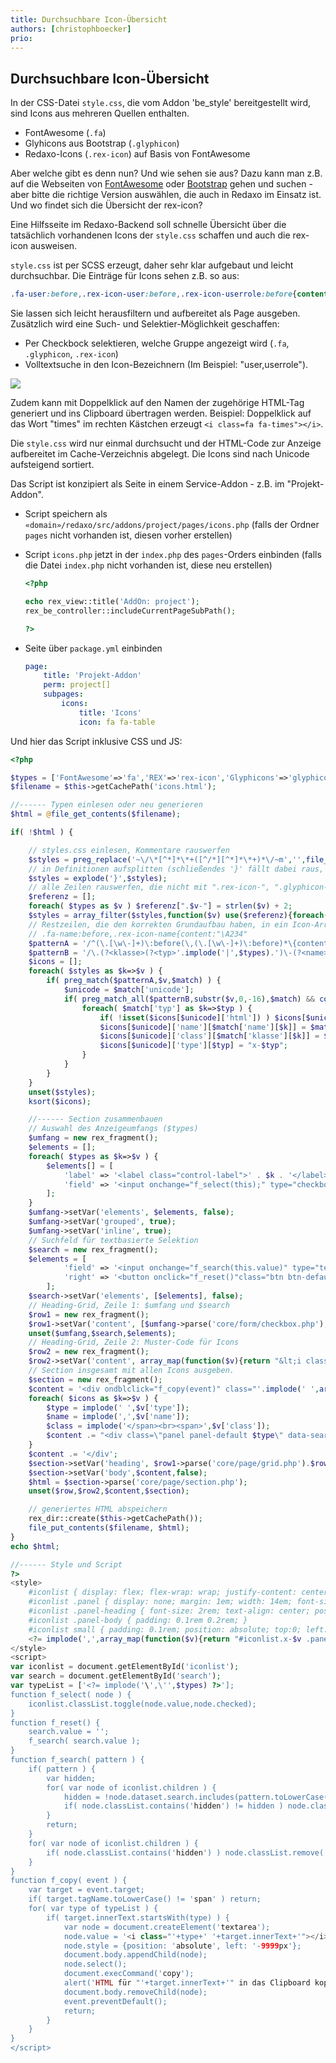 ```yaml
---
title: Durchsuchbare Icon-Übersicht
authors: [christophboecker]
prio:
---
```


## Durchsuchbare Icon-Übersicht

In der CSS-Datei `style.css`, die vom Addon 'be_style' bereitgestellt wird, sind Icons aus mehreren
Quellen enthalten.

* FontAwesome (`.fa`)
* Glyhicons aus Bootstrap (`.glyphicon`)
* Redaxo-Icons (`.rex-icon`) auf Basis von FontAwesome

Aber welche gibt es denn nun? Und wie sehen sie aus? Dazu kann man z.B. auf die Webseiten von 
[FontAwesome](https://fontawesome.com/) oder [Bootstrap](https://getbootstrap.com/) gehen und suchen -
aber bitte die richtige Version auswählen, die auch in Redaxo im Einsatz ist. Und wo findet sich die Übersicht der rex-icon?

Eine Hilfsseite im Redaxo-Backend soll schnelle Übersicht über die tatsächlich vorhandenen
Icons der `style.css` schaffen und auch die rex-icon ausweisen.

`style.css` ist per SCSS erzeugt, daher sehr klar aufgebaut und leicht durchsuchbar. Die Einträge
für Icons sehen z.B. so aus:

```css
.fa-user:before,.rex-icon-user:before,.rex-icon-userrole:before{content:"\f007"}
```

Sie lassen sich leicht herausfiltern und aufbereitet als Page ausgeben. Zusätzlich wird eine Such- und
Selektier-Möglichkeit geschaffen: 

* Per Checkbock selektieren, welche Gruppe angezeigt wird (`.fa`, `.glyphicon`, `.rex-icon`)
* Volltextsuche in den Icon-Bezeichnern (Im Beispiel: "user,userrole").

![](https://user-images.githubusercontent.com/10065904/51799583-01265580-2223-11e9-9746-b32004ea5edf.png)

Zudem kann mit Doppelklick auf den Namen der zugehörige HTML-Tag generiert und ins Clipboard übertragen werden.
Beispiel: Doppelklick auf das Wort "times" im rechten Kästchen erzeugt `<i class=fa fa-times"></i>`.

Die `style.css` wird nur einmal durchsucht und der HTML-Code zur Anzeige aufbereitet im Cache-Verzeichnis
abgelegt. Die Icons sind nach Unicode aufsteigend sortiert. 

Das Script ist konzipiert als Seite in einem Service-Addon - z.B. im "Projekt-Addon".

* Script speichern als `«domain»/redaxo/src/addons/project/pages/icons.php` (falls der Ordner `pages` nicht vorhanden ist, diesen vorher erstellen)
* Script `icons.php` jetzt in der `index.php` des `pages`-Orders einbinden (falls die Datei `index.php` nicht vorhanden ist, diese neu erstellen)
  ```php
  <?php

  echo rex_view::title('AddOn: project');
  rex_be_controller::includeCurrentPageSubPath();

  ?>
  ```

* Seite über `package.yml` einbinden
    ```yml
    page:
        title: 'Projekt-Addon'
        perm: project[]
        subpages:
            icons:
                title: 'Icons'
                icon: fa fa-table
    ```
Und hier das Script inklusive CSS und JS:

```php
<?php

$types = ['FontAwesome'=>'fa','REX'=>'rex-icon','Glyphicons'=>'glyphicon'];
$filename = $this->getCachePath('icons.html');

//------ Typen einlesen oder neu generieren
$html = @file_get_contents($filename);

if( !$html ) {

    // styles.css einlesen, Kommentare rauswerfen
    $styles = preg_replace('~\/\*[^*]*\*+([^/*][^*]*\*+)*\/~m','',file_get_contents( rex_path::addonAssets('be_style','css/styles.css') ));
    // in Definitionen aufsplitten (schließendes '}' fällt dabei raus, is egal.)
    $styles = explode('}',$styles);
    // alle Zeilen rauswerfen, die nicht mit ".rex-icon-", ".glyphicon-" oder ".fa-" beginnen
    $referenz = [];
    foreach( $types as $v ) $referenz[".$v-"] = strlen($v) + 2;
    $styles = array_filter($styles,function($v) use($referenz){foreach($referenz as $t=>$l){ if( substr($v,0,$l)==$t ) return true;} return false;} );
    // Restzeilen, die den korrekten Grundaufbau haben, in ein Icon-Array überführen (je Unicode ein Eintrag)
    // .fa-name:before,.rex-icon-name{content:"\A234"
    $patternA = '/^(\.[\w\-]+)\:before(\,(\.[\w\-]+)\:before)*\{content\:"\\\(?<unicode>[a-z\d]{4})"$/';
    $patternB = '/\.(?<klasse>(?<typ>'.implode('|',$types).')\-(?<name>[\w\-]+))\:before/';
    $icons = [];
    foreach( $styles as $k=>$v ) {
        if( preg_match($patternA,$v,$match) ) {
            $unicode = $match['unicode'];
            if( preg_match_all($patternB,substr($v,0,-16),$match) && count($match)) {
                foreach( $match['typ'] as $k=>$typ ) {
                    if( !isset($icons[$unicode]['html']) ) $icons[$unicode]['html'] = "<i class=\"$typ $typ-{$match['name'][$k]}\"></i>";
                    $icons[$unicode]['name'][$match['name'][$k]] = $match['name'][$k];
                    $icons[$unicode]['class'][$match['klasse'][$k]] = $match['klasse'][$k];
                    $icons[$unicode]['type'][$typ] = "x-$typ";
                }
            }
        }
    }
    unset($styles);
    ksort($icons);

    //------ Section zusammenbauen
    // Auswahl des Anzeigeumfangs ($types)
    $umfang = new rex_fragment();
    $elements = [];
    foreach( $types as $k=>$v ) {
        $elements[] = [
            'label' => '<label class="control-label">' . $k . '</label>',
            'field' => '<input onchange="f_select(this);" type="checkbox" id="scope-' . $v . '" value="x-' . $v . '" checked />',
        ];
    }
    $umfang->setVar('elements', $elements, false);
    $umfang->setVar('grouped', true);
    $umfang->setVar('inline', true);
    // Suchfeld für textbasierte Selektion
    $search = new rex_fragment();
    $elements = [
            'field' => '<input onchange="f_search(this.value)" type="text" class="form-control" placeholder="Search for..." id="search">',
            'right' => '<button onclick="f_reset()"class="btn btn-default" type="button"><i class="fa fa-close"></i></button>',
        ];
    $search->setVar('elements', [$elements], false);
    // Heading-Grid, Zeile 1: $umfang und $search
    $row1 = new rex_fragment();
    $row1->setVar('content', [$umfang->parse('core/form/checkbox.php'),$search->parse('core/form/input_group.php')], false);
    unset($umfang,$search,$elements);
    // Heading-Grid, Zeile 2: Muster-Code für Icons
    $row2 = new rex_fragment();
    $row2->setVar('content', array_map(function($v){return "&lt;i class=\"$v $v-«name»\"&gt;&lt;/i&gt;";},$types), false);
    // Section insgesamt mit allen Icons ausgeben.
    $section = new rex_fragment();
    $content = '<div ondblclick="f_copy(event)" class="'.implode(' ',array_map(function($v){return "x-$v";},$types)).'" id="iconlist">';
    foreach( $icons as $k=>$v ) {
        $type = implode(' ',$v['type']);
        $name = implode(',',$v['name']);
        $class = implode('</span><br><span>',$v['class']);
        $content .= "<div class=\"panel panel-default $type\" data-search=\"$name\"><div class=\"panel-heading\"><small>$k</small>{$v['html']}</div><div class=\"panel-body\"><span>$class</span></div></div>";
    }
    $content .= '</div';
    $section->setVar('heading', $row1->parse('core/page/grid.php').$row2->parse('core/page/grid.php'), false);
    $section->setVar('body',$content,false);
    $html = $section->parse('core/page/section.php');
    unset($row,$row2,$content,$section);

    // generiertes HTML abspeichern
    rex_dir::create($this->getCachePath());
    file_put_contents($filename, $html);
}
echo $html;

//------ Style und Script
?>
<style>
    #iconlist { display: flex; flex-wrap: wrap; justify-content: center;}
    #iconlist .panel { display: none; margin: 1em; width: 14em; font-size: 1em; }
    #iconlist .panel-heading { font-size: 2rem; text-align: center; position: relative; }
    #iconlist .panel-body { padding: 0.1rem 0.2rem; }
    #iconlist small { padding: 0.1rem; position: absolute; top:0; left:0; font-size: 1rem; }
    <?= implode(',',array_map(function($v){return "#iconlist.x-$v .panel.x-$v";},$types)) ?> { display: block; }
</style>
<script>
var iconlist = document.getElementById('iconlist');
var search = document.getElementById('search');
var typeList = ['<?= implode('\',\'',$types) ?>'];
function f_select( node ) {
    iconlist.classList.toggle(node.value,node.checked);
}
function f_reset() {
    search.value = '';
    f_search( search.value );
}
function f_search( pattern ) {
    if( pattern ) {
        var hidden;
        for( var node of iconlist.children ) {
            hidden = !node.dataset.search.includes(pattern.toLowerCase());
            if( node.classList.contains('hidden') != hidden ) node.classList.toggle('hidden',hidden);
        }
        return;
    }
    for( var node of iconlist.children ) {
        if( node.classList.contains('hidden') ) node.classList.remove('hidden');
    }
}
function f_copy( event ) {
    var target = event.target;
    if( target.tagName.toLowerCase() != 'span' ) return;
    for( var type of typeList ) {
        if( target.innerText.startsWith(type) ) {
            var node = document.createElement('textarea');
            node.value = '<i class="'+type+' '+target.innerText+'"></i>';
            node.style = {position: 'absolute', left: '-9999px'};
            document.body.appendChild(node);
            node.select();
            document.execCommand('copy');
            alert('HTML für "'+target.innerText+'" in das Clipboard kopiert ("'+node.value+'")');
            document.body.removeChild(node);
            event.preventDefault();
            return;
        }
    }
}
</script>
```
